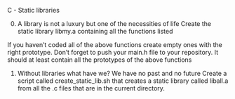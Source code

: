 C - Static libraries

0. A library is not a luxury but one of the necessities of life
Create the static library libmy.a containing all the functions listed 

If you haven’t coded all of the above functions create empty ones with the right prototype.
Don’t forget to push your main.h file to your repository. It should at least contain all the prototypes of the above functions

1. Without libraries what have we? We have no past and no future
Create a script called create_static_lib.sh that creates a static library called liball.a from all the .c files that are in the current directory.


